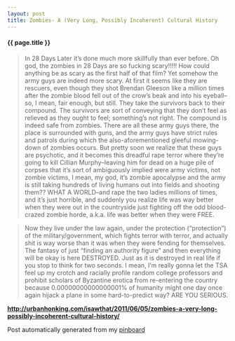 ```yaml
---
layout: post
title: Zombies- A (Very Long, Possibly Incoherent) Cultural History
---
```


#### {{ page.title }}

> In 28 Days Later it’s done much more skillfully than ever before. Oh god, the zombies in 28 Days are so fucking scary!!!!! How could anything be as scary as the first half of that film? Yet somehow the army guys are indeed more scary. At first it seems like they are rescuers, even though they shot Brendan Gleeson like a million times after the zombie blood fell out of the crow’s beak and into his eyeball–so, I mean, fair enough, but still. They take the survivors back to their compound. The survivors are sort of conveying that they don’t feel as relieved as they ought to feel; something’s not right. The compound is indeed safe from zombies. There are all these army guys there, the place is surrounded with guns, and the army guys have strict rules and patrols during which the also-aforementioned gleeful mowing-down of zombies occurs. But pretty soon we realize that these guys are psychotic, and it becomes this dreadful rape terror where they’re going to kill Cillian Murphy–leaving him for dead on a huge pile of corpses that it’s sort of ambiguously implied were army victims, not zombie victims, I mean, my god, it’s zombie apocalypse and the army is still taking hundreds of living humans out into fields and shooting them?? WHAT A WORLD–and rape the two ladies millions of times, and it’s just horrible, and suddenly you realize life was way better when they were out in the countryside just fighting off the odd blood-crazed zombie horde, a.k.a. life was better when they were FREE.
  
> 
  
> Now they live under the law again, under the protection (“protection”) of the military/government, which fights terror with terror, and actually shit is way worse than it was when they were fending for themselves. The fantasy of just “finding an authority figure” and then everything will be okay is here DESTROYED. Just as it is destroyed in real life if you stop to think for two seconds. I mean, I’m really gonna let the TSA feel up my crotch and racially profile random college professors and prohibit scholars of Byzantine erotica from re-entering the country because 0.00000000000000001% of humanity might one day once again hijack a plane in some hard-to-predict way? ARE YOU SERIOUS.  

<strong><a href='http://urbanhonking.com/isawthat/2011/06/05/zombies-a-very-long-possibly-incoherent-cultural-history/'>http://urbanhonking.com/isawthat/2011/06/05/zombies-a-very-long-possibly-incoherent-cultural-history/</a></strong>

Post automatically generated from my <a href="http://pinboard.in/u:ndfine">pinboard</a>
